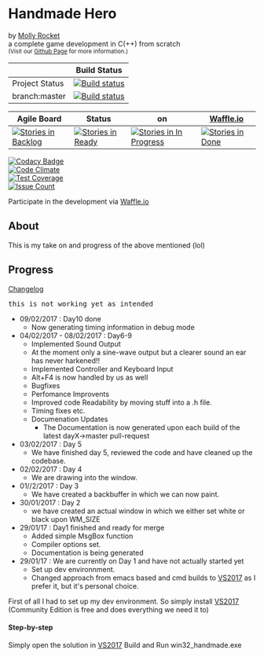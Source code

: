 # Handmade Hero
by [Molly Rocket][]  
a complete game development in C(++) from scratch  
<small>(Visit our [Github Page][] for more information.)</small>

|                |                                                                               Build Status                                                                               |
|----------------|:------------------------------------------------------------------------------------------------------------------------------------------------------------------------:|
| Project Status |               [![Build status](https://ci.appveyor.com/api/projects/status/ut2kjvfxq7ceny9x?svg=true)](https://ci.appveyor.com/project/smeierzubiesen/hmh)               |
| branch:master  | [![Build status](https://ci.appveyor.com/api/projects/status/ut2kjvfxq7ceny9x/branch/master?svg=true)](https://ci.appveyor.com/project/smeierzubiesen/hmh/branch/master) |

| Agile Board | Status | on | [Waffle.io][] |
|-------------------------------------------------------------------------------------------------------------------------------------------|------------------------------------------------------------------------------------------------------------------------------------|----------------------------------------------------------------------------------------------------------------------------------------------------------|----------------------------------------------------------------------------------------------------------------------------------|
| [![Stories in Backlog](https://badge.waffle.io/smeierzubiesen/hmh.svg?label=Backlog&title=Backlog)](https://waffle.io/smeierzubiesen/hmh) | [![Stories in Ready](https://badge.waffle.io/smeierzubiesen/hmh.svg?label=Ready&title=Ready)](http://waffle.io/smeierzubiesen/hmh) | [![Stories in In Progress](https://badge.waffle.io/smeierzubiesen/hmh.svg?label=In%20Progess&title=In%20Progress)](https://waffle.io/smeierzubiesen/hmh) | [![Stories in Done](https://badge.waffle.io/smeierzubiesen/hmh.svg?label=done&title=Done)](https://waffle.io/smeierzubiesen/hmh) |

[![Codacy Badge](https://api.codacy.com/project/badge/Grade/df831b31c02e458aab74c6f77fce60ae)](https://www.codacy.com/app/smeierzubiesen/hmh?utm_source=github.com&utm_medium=referral&utm_content=smeierzubiesen/hmh&utm_campaign=badger)  
[![Code Climate](https://codeclimate.com/github/smeierzubiesen/hmh/badges/gpa.svg)](https://codeclimate.com/github/smeierzubiesen/hmh)  
[![Test Coverage](https://codeclimate.com/github/smeierzubiesen/hmh/badges/coverage.svg)](https://codeclimate.com/github/smeierzubiesen/hmh/coverage)  
[![Issue Count](https://codeclimate.com/github/smeierzubiesen/hmh/badges/issue_count.svg)](https://codeclimate.com/github/smeierzubiesen/hmh)

Participate in the development via [Waffle.io][]

## About
This is my take on and progress of the above mentioned (lol)

## Progress

[Changelog](/hmh/changelog.md)
<pre>this is not working yet as intended</pre>
 - 09/02/2017 : Day10 done
   - Now generating timing information in debug mode
 - 04/02/2017 - 08/02/2017 : Day6-9
   - Implemented Sound Output
   - At the moment only a sine-wave output but a clearer sound an ear has never harkened!!
   - Implemented Controller and Keyboard Input
   - Alt+F4 is now handled by us as well
   - Bugfixes
   - Perfomance Improvents
   - Improved code Readability by moving stuff into a .h file.
   - Timing fixes etc.
   - Documenation Updates
     - The Documentation is now generated upon each build of the latest dayX->master pull-request
 - 03/02/2017 : Day 5
   - We have finished day 5, reviewed the code and have cleaned up the codebase.
 - 02/02/2017 : Day 4
   - We are drawing into the window.
 - 01//2/2017 : Day 3
   - We have created a backbuffer in which we can now paint.
 - 30/01/2017 : Day 2
   - we have created an actual window in which we either set white or black upon WM_SIZE
 - 29/01/17 : Day1 finished and ready for merge
   - Added simple MsgBox function
   - Compiler options set.
   - Documentation is being generated
 - 29/01/17 : We are currently on Day 1 and have not actually started yet
   - Set up dev environnment.
   - Changed approach from emacs based and cmd builds to [VS2017][] as I prefer it, but it's personal choice.

First of all I had to set up my dev environment.
So simply install [VS2017][] (Community Edition is free and does everything we need it to)

#### Step-by-step

Simply open the solution in [VS2017][] Build and Run win32_handmade.exe

  [Github Page]: https://smeierzubiesen.github.io/hmh/  "Handmade Hero Github Page"
  [Waffle.io]: https://waffle.io/smeierzubiesen/hmh     "Waffle.io Handmade Hero"
  [VS2017]: https://www.visualstudio.com/downloads/     "Visual Studio 2017 Downloads"
  [Molly Rocket]: https://mollyrocket.com               "Molly Rocket"
